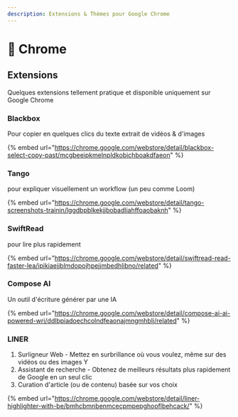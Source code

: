 ```yaml
---
description: Extensions & Thèmes pour Google Chrome
---
```


# 🛃 Chrome

## Extensions

Quelques extensions tellement pratique et disponible uniquement sur Google Chrome

### Blackbox

Pour copier en quelques clics du texte extrait de vidéos & d'images

{% embed url="https://chrome.google.com/webstore/detail/blackbox-select-copy-past/mcgbeeipkmelnpldkobichboakdfaeon" %}

### Tango

pour expliquer visuellement un workflow (un peu comme Loom)

{% embed url="https://chrome.google.com/webstore/detail/tango-screenshots-trainin/lggdbpblkekjjbobadliahffoaobaknh" %}

### SwiftRead

pour lire plus rapidement

{% embed url="https://chrome.google.com/webstore/detail/swiftread-read-faster-lea/ipikiaejjblmdopojhpejjmbedhlibno/related" %}

### Compose AI

Un outil d'écriture générer par une IA

{% embed url="https://chrome.google.com/webstore/detail/compose-ai-ai-powered-wri/ddlbpiadoechcolndfeaonajmngmhblj/related" %}

### LINER

1. Surligneur Web - Mettez en surbrillance où vous voulez, même sur des vidéos ou des images Y
2. Assistant de recherche - Obtenez de meilleurs résultats plus rapidement de Google en un seul clic&#x20;
3. Curation d'article (ou de contenu) basée sur vos choix

{% embed url="https://chrome.google.com/webstore/detail/liner-highlighter-with-be/bmhcbmnbenmcecpmpepghooflbehcack/" %}
